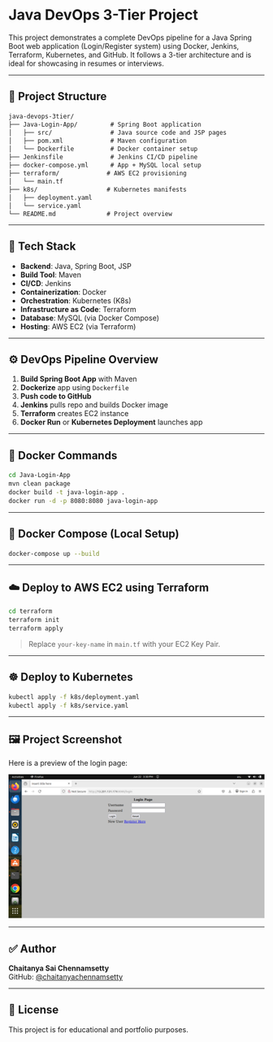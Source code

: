 # Java DevOps 3-Tier Project

This project demonstrates a complete DevOps pipeline for a Java Spring Boot web application (Login/Register system) using Docker, Jenkins, Terraform, Kubernetes, and GitHub. It follows a 3-tier architecture and is ideal for showcasing in resumes or interviews.

---

## 📁 Project Structure
```
java-devops-3tier/
├── Java-Login-App/         # Spring Boot application
│   ├── src/                # Java source code and JSP pages
│   ├── pom.xml             # Maven configuration
│   └── Dockerfile          # Docker container setup
├── Jenkinsfile             # Jenkins CI/CD pipeline
├── docker-compose.yml      # App + MySQL local setup
├── terraform/             # AWS EC2 provisioning
│   └── main.tf
├── k8s/                   # Kubernetes manifests
│   ├── deployment.yaml
│   └── service.yaml
└── README.md              # Project overview
```

---

## 🚀 Tech Stack
- **Backend**: Java, Spring Boot, JSP
- **Build Tool**: Maven
- **CI/CD**: Jenkins
- **Containerization**: Docker
- **Orchestration**: Kubernetes (K8s)
- **Infrastructure as Code**: Terraform
- **Database**: MySQL (via Docker Compose)
- **Hosting**: AWS EC2 (via Terraform)

---

## ⚙️ DevOps Pipeline Overview
1. **Build Spring Boot App** with Maven
2. **Dockerize** app using `Dockerfile`
3. **Push code to GitHub**
4. **Jenkins** pulls repo and builds Docker image
5. **Terraform** creates EC2 instance
6. **Docker Run** or **Kubernetes Deployment** launches app

---

## 🐳 Docker Commands
```bash
cd Java-Login-App
mvn clean package
docker build -t java-login-app .
docker run -d -p 8080:8080 java-login-app
```

---

## 🐙 Docker Compose (Local Setup)
```bash
docker-compose up --build
```

---

## ☁️ Deploy to AWS EC2 using Terraform
```bash
cd terraform
terraform init
terraform apply
```
> Replace `your-key-name` in `main.tf` with your EC2 Key Pair.

---

## ☸️ Deploy to Kubernetes
```bash
kubectl apply -f k8s/deployment.yaml
kubectl apply -f k8s/service.yaml
```
---

## 🖼️ Project Screenshot

Here is a preview of the login page:

![Login Page Screenshot](login-page-screenshot.png)

---

## ✅ Author
**Chaitanya Sai Chennamsetty**  
GitHub: [@chaitanyachennamsetty](https://github.com/chaitanyachennamsetty)

---

## 📄 License
This project is for educational and portfolio purposes.
